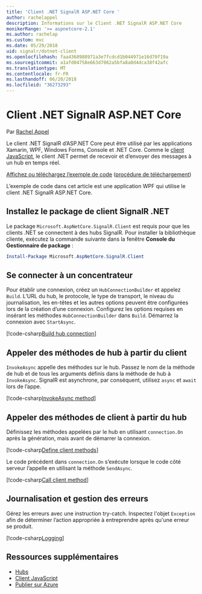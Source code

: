```yaml
---
title: 'Client .NET SignalR ASP.NET Core '
author: rachelappel
description: Informations sur le Client .NET SignalR ASP.NET Core
monikerRange: '>= aspnetcore-2.1'
ms.author: rachelap
ms.custom: mvc
ms.date: 05/29/2018
uid: signalr/dotnet-client
ms.openlocfilehash: faa4368988971a3e7fcdcd1b044971e16d70f19a
ms.sourcegitcommit: a1afd04758e663d7062a5bfa8a0d4dca38f42afc
ms.translationtype: MT
ms.contentlocale: fr-FR
ms.lasthandoff: 06/20/2018
ms.locfileid: "36273293"
---
```

# <a name="aspnet-core-signalr-net-client"></a>Client .NET SignalR ASP.NET Core 

Par [Rachel Appel](http://twitter.com/rachelappel)

Le client .NET SignalR d’ASP.NET Core peut être utilisé par les applications Xamarin, WPF, Windows Forms, Console et .NET Core. Comme le [client JavaScript](xref:signalr/javascript-client), le client .NET permet de recevoir et d’envoyer des messages à un hub en temps réel.

[Affichez ou téléchargez l’exemple de code](https://github.com/aspnet/Docs/tree/live/aspnetcore/signalr/dotnet-client/sample) ([procédure de téléchargement](xref:tutorials/index#how-to-download-a-sample))

L’exemple de code dans cet article est une application WPF qui utilise le client .NET SignalR ASP.NET Core.

## <a name="install-the-signalr-net-client-package"></a>Installez le package de client SignalR .NET

Le package `Microsoft.AspNetCore.SignalR.Client` est requis pour que les clients .NET se connectent à des hubs SignalR. Pour installer la bibliothèque cliente, exécutez la commande suivante dans la fenêtre **Console du Gestionnaire de package** :

```powershell
Install-Package Microsoft.AspNetCore.SignalR.Client
```

## <a name="connect-to-a-hub"></a>Se connecter à un concentrateur

Pour établir une connexion, créez un `HubConnectionBuilder` et appelez `Build`. L’URL du hub, le protocole, le type de transport, le niveau du journalisation, les en-têtes et les autres options peuvent être configurées lors de la création d’une connexion. Configurez les options requises en insérant les méthodes `HubConnectionBuilder` dans `Build`. Démarrez la connexion avec `StartAsync`.

[!code-csharp[Build hub connection](dotnet-client/sample/signalrchatclient/MainWindow.xaml.cs?highlight=15-17,33)]

## <a name="call-hub-methods-from-client"></a>Appeler des méthodes de hub à partir du client

`InvokeAsync` appelle des méthodes sur le hub. Passez le nom de la méthode de hub et de tous les arguments définis dans la méthode de hub à `InvokeAsync`. SignalR est asynchrone, par conséquent, utilisez `async` et `await` lors de l’appe.

[!code-csharp[InvokeAsync method](dotnet-client/sample/signalrchatclient/MainWindow.xaml.cs?range=48-49)]

## <a name="call-client-methods-from-hub"></a>Appeler des méthodes de client à partir du hub

Définissez les méthodes appelées par le hub en utilisant `connection.On` après la génération, mais avant de démarrer la connexion.

[!code-csharp[Define client methods](dotnet-client/sample/signalrchatclient/MainWindow.xaml.cs?range=22-29)]

Le code précédent dans `connection.On` s’exécute lorsque le code côté serveur l’appelle en utilisant la méthode `SendAsync`.

[!code-csharp[Call client method](dotnet-client/sample/signalrchat/hubs/chathub.cs?range=8-11)]

## <a name="error-handling-and-logging"></a>Journalisation et gestion des erreurs

Gérez les erreurs avec une instruction try-catch. Inspectez l'objet `Exception` afin de déterminer l’action appropriée à entreprendre après qu'une erreur se produit.

[!code-csharp[Logging](dotnet-client/sample/signalrchatclient/MainWindow.xaml.cs?range=46-54)]

## <a name="additional-resources"></a>Ressources supplémentaires

* [Hubs](xref:signalr/hubs)
* [Client JavaScript](xref:signalr/javascript-client)
* [Publier sur Azure](xref:signalr/publish-to-azure-web-app)